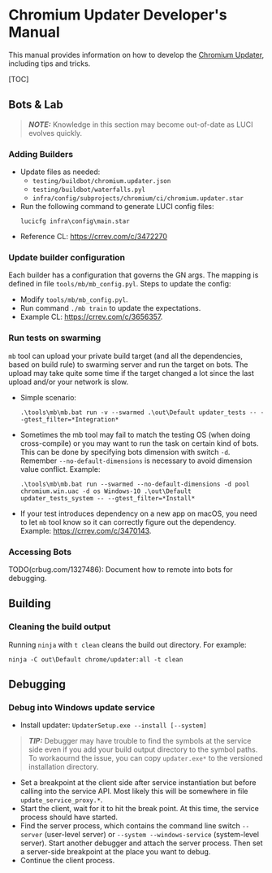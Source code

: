 # Chromium Updater Developer's Manual

This manual provides information on how to develop the
[Chromium Updater](https://source.chromium.org/chromium/chromium/src/+/main:chrome/updater/),
including tips and tricks.

[TOC]

## Bots & Lab
>**_NOTE:_** Knowledge in this section may become out-of-date as LUCI evolves
quickly.
### Adding Builders
* Update files as needed:
  * `testing/buildbot/chromium.updater.json`
  * `testing/buildbot/waterfalls.pyl`
  * `infra/config/subprojects/chromium/ci/chromium.updater.star`
* Run the following command to generate LUCI config files:
    ```
    lucicfg infra\config\main.star
    ```
* Reference CL: https://crrev.com/c/3472270
### Update builder configuration
Each builder has a configuration that governs the GN args. The mapping is
defined in file `tools/mb/mb_config.pyl`. Steps to update the config:
  * Modify `tools/mb/mb_config.pyl`.
  * Run command `./mb train` to update the expectations.
  * Example CL: https://crrev.com/c/3656357.

### Run tests on swarming
`mb` tool can upload your private build target (and all the dependencies,
 based on build rule) to swarming server and run the target on bots. The
 upload may take quite some time if the target changed a lot since the last
 upload and/or your network is slow.
* Simple scenario:
  ```
  .\tools\mb\mb.bat run -v --swarmed .\out\Default updater_tests -- --gtest_filter=*Integration*
  ```
* Sometimes the mb tool may fail to match the testing OS (when doing
 cross-compile) or you may want to run the task on certain kind of bots.
This can be done by specifying bots dimension with switch `-d`. Remember
`--no-default-dimensions` is necessary to avoid dimension value conflict.
Example:
  ```
  .\tools\mb\mb.bat run --swarmed --no-default-dimensions -d pool chromium.win.uac -d os Windows-10 .\out\Default updater_tests_system -- --gtest_filter=*Install*
  ```
* If your test introduces dependency on a new app on macOS, you need to let
 `mb` tool know so it can correctly figure out the dependency. Example:
  https://crrev.com/c/3470143.

### Accessing Bots
 TODO(crbug.com/1327486): Document how to remote into bots for debugging.

## Building

### Cleaning the build output
Running `ninja` with `t clean` cleans the build out directory. For example:
```
ninja -C out\Default chrome/updater:all -t clean
```


## Debugging
### Debug into Windows update service

* Install updater: ```UpdaterSetup.exe --install [--system]```
> **_TIP:_**  Debugger may have trouble to find the symbols at the service
 side even if you add your build output directory to the symbol paths. To
workaournd the issue, you can copy `updater.exe*` to the versioned
installation directory.
* Set a breakpoint at the client side after service instantiation but before
calling into the service API. Most likely this will be somewhere in file
`update_service_proxy.*`.
* Start the client, wait for it to hit the break point. At this time, the
service process should have started.
* Find the server process, which contains the command line switch `--server`
(user-level server) or `--system --windows-service` (system-level server).
Start another debugger and attach the server process. Then set a server-side
breakpoint at the place you want to debug.
* Continue the client process.
